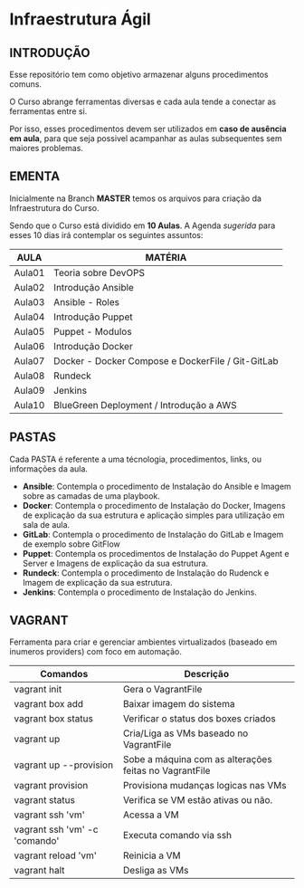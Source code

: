 **Infraestrutura Ágil**
=======================

INTRODUÇÃO
----------

Esse repositório tem como objetivo armazenar alguns procedimentos comuns.

O Curso abrange ferramentas diversas e cada aula tende a conectar as ferramentas entre si.

Por isso, esses procedimentos devem ser utilizados em **caso de ausência em aula**, para que seja possivel acampanhar as aulas subsequentes sem maiores problemas.

EMENTA
------

Inicialmente na Branch **MASTER** temos os arquivos para criação da Infraestrutura do Curso.

Sendo que o Curso está dividido em **10 Aulas**. A Agenda _sugerida_ para esses 10 dias irá contemplar os seguintes assuntos:

AULA   | MATÉRIA
------ | --------------------------------------------------
Aula01 | Teoria sobre DevOPS
Aula02 | Introdução Ansible
Aula03 | Ansible - Roles
Aula04 | Introdução Puppet
Aula05 | Puppet - Modulos
Aula06 | Introdução Docker 
Aula07 | Docker - Docker Compose e DockerFile / Git-GitLab
Aula08 | Rundeck
Aula09 | Jenkins
Aula10 | BlueGreen Deployment / Introdução a AWS

PASTAS
-------

Cada PASTA é referente a uma técnologia, procedimentos, links,  ou informações da aula.

* **Ansible**: Contempla o procedimento de Instalação do Ansible e Imagem sobre as camadas de uma playbook.
* **Docker**: Contempla o procedimento de Instalação do Docker, Imagens de explicação da sua estrutura e aplicação simples para utilização em sala de aula.
* **GitLab**: Contempla o procedimento de Instalação do GitLab e Imagem de exemplo sobre GitFlow
* **Puppet**: Contempla os procedimentos de Instalação do Puppet Agent e Server e Imagens de explicação da sua estrutura.
* **Rundeck**: Contempla o procedimento de Instalação do Rudenck e Imagem de explicação da sua estrutura.
* **Jenkins**: Contempla o procedimento de Instalação do Jenkins.

VAGRANT
-------
Ferramenta para criar e gerenciar ambientes virtualizados (baseado em inumeros providers) com foco em automação.

Comandos                      | Descrição
----------------------------- |------------------
vagrant init                  | Gera o VagrantFile
vagrant box add <box>         | Baixar imagem do sistema
vagrant box status            | Verificar o status dos boxes criados
vagrant up                    | Cria/Liga as VMs baseado no VagrantFile
vagrant up --provision        | Sobe a máquina com as alterações feitas no VagrantFile
vagrant provision             | Provisiona mudanças logicas nas VMs
vagrant status                | Verifica se VM estão ativas ou não.
vagrant ssh 'vm'              | Acessa a VM
vagrant ssh 'vm' -c 'comando' | Executa comando via ssh
vagrant reload 'vm'           | Reinicia a VM
vagrant halt                  | Desliga as VMs
